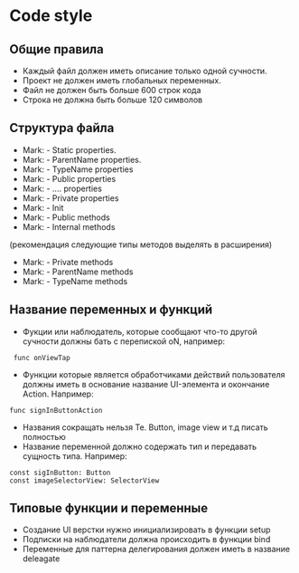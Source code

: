# Code style

## Общие правила
- Каждый файл должен
иметь описание только одной сучности.
- Проект не должен иметь
глобальных переменных.
- Файл не должен быть больше
600 строк кода
- Строка не должна быть
больше 120 символов

## Структура файла

- Mark: - Static properties.
- Mark: - ParentName properties.
- Mark: - TypeName properties
- Mark: - Public properties
- Mark: - .... properties
- Mark: - Private properties
- Mark: - Init
- Mark: - Public methods
- Mark: - Internal methods

(рекомендация следующие типы методов выделять в расширения)

- Mark: - Private methods
- Mark: - ParentName methods
- Mark: - TypeName methods

## Название переменных и функций

- Фукции или наблюдатель,
которые сообщают что-то другой сучности должны бать
с перепиской oN, например: 
```
 func onViewTap
```
- Функции которые является обработчиками действий пользователя должны иметь
в основание название UI-элемента и окончание Action. Например: 
```
func signInButtonAction
```

- Названия сокращать нельзя
Te. Button, image view и т.д писать полностью
- Название переменной должно содержать тип и передавать сущность типа. Например: 
```
const sigInButton: Button
const imageSelectorView: SelectorView
```


## Типовые функции и переменные

- Создание UI верстки нужно инициализировать в функции setup
- Подписки на наблюдатели должна происходить в функции bind
- Переменные для паттерна делегирования должен иметь в название deleagate
